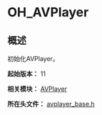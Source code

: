 # OH_AVPlayer
<!--Kit: Media Kit-->
<!--Subsystem: Multimedia-->
<!--Owner: @xushubo; @chennotfound-->
<!--SE: @dongyu_dy-->
<!--TSE: @xchaosioda-->

## 概述

初始化AVPlayer。

**起始版本：** 11

**相关模块：** [AVPlayer](capi-avplayer.md)

**所在头文件：** [avplayer_base.h](capi-avplayer-base-h.md)

